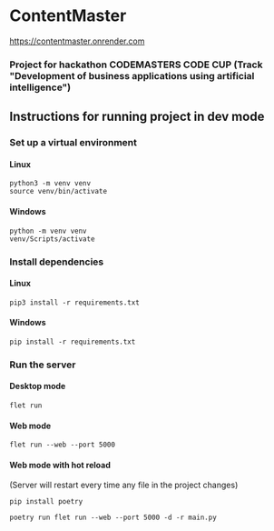 # ContentMaster
https://contentmaster.onrender.com
### Project for hackathon CODEMASTERS CODE CUP (Track "Development of business applications using artificial intelligence")

## Instructions for running project in dev mode

### Set up a virtual environment
#### Linux
```commandline
python3 -m venv venv
source venv/bin/activate
```
#### Windows
```commandline
python -m venv venv
venv/Scripts/activate
```

### Install dependencies
#### Linux
```commandline
pip3 install -r requirements.txt
```
#### Windows
```commandline
pip install -r requirements.txt
```

### Run the server
#### Desktop mode
```commandline
flet run
```
#### Web mode
```commandline
flet run --web --port 5000
```
#### Web mode with hot reload
(Server will restart every time any file in the project changes)
```commandline
pip install poetry
```
```commandline
poetry run flet run --web --port 5000 -d -r main.py
```
